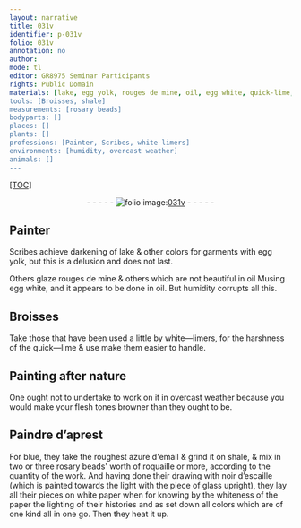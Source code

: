 ```yaml
---
layout: narrative
title: 031v
identifier: p-031v
folio: 031v
annotation: no
author:
mode: tl
editor: GR8975 Seminar Participants
rights: Public Domain
materials: [lake, egg yolk, rouges de mine, oil, egg white, quick-lime, azure d'email, shale, roquaille, noir d’escaille, glass, white paper, paper]
tools: [Broisses, shale]
measurements: [rosary beads]
bodyparts: []
places: []
plants: []
professions: [Painter, Scribes, white-limers]
environments: [humidity, overcast weather]
animals: []
---
```


<p><a href="{{ site.baseurl }}/diplomatic/">[TOC]</a></p><div class="folio" align="center">- - - - - <a href="http://gallica.bnf.fr/ark:/12148/btv1b10500001g/f68.image" target="_blank"><img src="https://cu-mkp.github.io/2017-workshop-edition/assets/photo-icon.png" alt="folio image: " style="display:inline-block; margin-bottom:-3px;"/>031v</a> - - - - - </div>  
  

## <span class="pro">Painter</span>

 
<span class="pro">Scribes</span> achieve darkening of <span class="m">lake</span> & other colors for garments with <span class="m">egg yolk</span>, but this is a delusion and does not last.
 
Others glaze <span class="m">rouges de mine</span> & others which are not beautiful in <span class="m">oil</span> <span class="del">M</span>using <span class="m">egg white</span>, and it appears to be done in <span class="m">oil</span>. But <span class="env">humidity</span> corrupts all this.
 
 
  

## <span class="tl">Broisses</span>

 
Take those that have been used a little by <span class="pro">white—limers</span>, for the harshness of the <span class="m">quick—lime</span> & use make them easier to handle.
 
 
  

## Painting after nature

 
One ought not to undertake to work on it in <span class="env">overcast weather</span> because you would make your flesh tones browner than they ought to be.
 
 
  

## Paindre d’aprest

 
For blue, they take the roughest <span class="m">azure d'email</span> & grind it on <span class="tl"><span class="m">shale</span></span>, & mix in two or three <span class="ms">rosary beads</span>' worth of <span class="m">roquaille</span> or more, according to the quantity of the work. And having done their drawing with <span class="m">noir d’escaille</span> (which is painted towards the light with the piece of <span class="m">glass</span> upright), they lay all their pieces on <span class="m">white paper</span> <span class="del">when</span> for knowing by the whiteness of the <span class="m">paper</span> the lighting of their histories and <span class="del">as</span> set down all colors which are of one kind all in one go. Then they heat it up.
 
